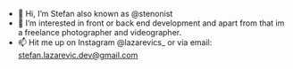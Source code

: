 - 👋 Hi, I’m Stefan also known as @stenonist 
- 👀 I’m interested in front or back end development and apart from that im a freelance photographer and videographer.
- 📫 Hit me up on Instagram @lazarevics_ or via email: stefan.lazarevic.dev@gmail.com

<!---
stenonist/stenonist is a ✨ special ✨ repository because its `README.md` (this file) appears on your GitHub profile.
You can click the Preview link to take a look at your changes.
--->
